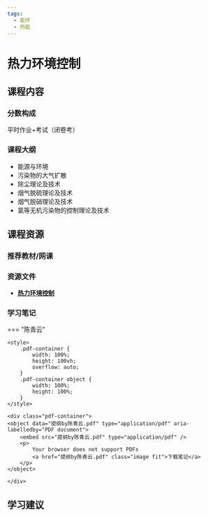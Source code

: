 ```yaml
---
tags:
  - 能环
  - 热能
---
```


# 热力环境控制

## 课程内容

### 分数构成

平时作业+考试（闭卷考）

### 课程大纲

- 能源与环境
- 污染物的大气扩散
- 除尘理论及技术
- 烟气脱硫理论及技术
- 烟气脱硝理论及技术
- 氯等无机污染物的控制理论及技术


## 课程资源

### 推荐教材/网课

### 资源文件

- [**热力环境控制**](https://pan.baidu.com/s/1vy_rrmEhk7JKP1DPkDLQ_A?pwd=2etp)

### 学习笔记

=== "陈青云"

    <style>
        .pdf-container {
            width: 100%;
            height: 100vh;
            overflow: auto;
        }
        .pdf-container object {
            width: 100%;
            height: 100%;
        }
    </style>

    <div class="pdf-container">
    <object data="提纲by陈青云.pdf" type="application/pdf" aria-labelledby="PDF document">
        <embed src="提纲by陈青云.pdf" type="application/pdf" />
        <p>
            Your browser does not support PDFs
            <a href="提纲by陈青云.pdf" class="image fit">下载笔记</a>
        </p>
    </object>

    </div>

## 学习建议








